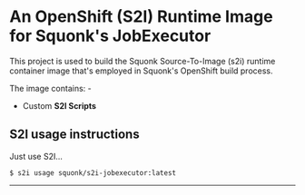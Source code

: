 # An OpenShift (S2I) Runtime Image for Squonk's JobExecutor
This project is used to build the Squonk Source-To-Image (s2i) runtime
container image that's employed in Squonk's OpenShift build process.

The image contains: -

-   Custom **S2I Scripts**

## S2I usage instructions
Just use S2I...

    $ s2i usage squonk/s2i-jobexecutor:latest

---
